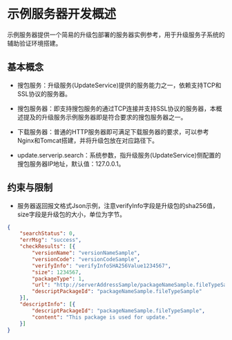 # 示例服务器开发概述

示例服务器提供一个简易的升级包部署的服务器实例参考，用于升级服务子系统的辅助验证环境搭建。

## 基本概念

- 搜包服务：升级服务(UpdateService)提供的服务能力之一，依赖支持TCP和SSL协议的服务器。

- 搜包服务器：即支持搜包服务的通过TCP连接并支持SSL协议的服务器，本概述提及的升级服务示例服务器即是符合要求的搜包服务器之一。

- 下载服务器：普通的HTTP服务器即可满足下载服务器的要求，可以参考Nginx和Tomcat搭建，并将升级包放在对应路径下。

- update.serverip.search：系统参数，指升级服务(UpdateService)侧配置的搜包服务器IP地址，默认值：127.0.0.1。

## 约束与限制

- 服务器返回报文格式Json示例，注意verifyInfo字段是升级包的sha256值，size字段是升级包的大小，单位为字节。

```json
{
	"searchStatus": 0,
	"errMsg": "success",
	"checkResults": [{
		"versionName": "versionNameSample",
		"versionCode": "versionCodeSample",
		"verifyInfo": "verifyInfoSHA256Value1234567",
		"size": 1234567,
		"packageType": 1,
		"url": "http://serverAddressSample/packageNameSample.fileTypeSample",
		"descriptPackageId": "packageNameSample.fileTypeSample"
	}],
	"descriptInfo": [{
		"descriptPackageId": "packageNameSample.fileTypeSample",
		"content": "This package is used for update."
	}]
}
```

